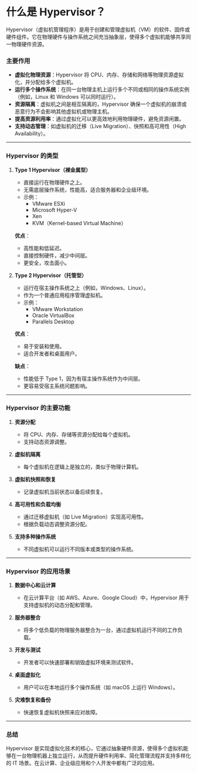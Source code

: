 # **什么是 Hypervisor？**

Hypervisor（虚拟机管理程序）是用于创建和管理虚拟机（VM）的软件、固件或硬件组件。它在物理硬件与操作系统之间充当抽象层，使得多个虚拟机能够共享同一物理硬件资源。

### **主要作用**
- **虚拟化物理资源**：Hypervisor 将 CPU、内存、存储和网络等物理资源虚拟化，并分配给多个虚拟机。
- **运行多个操作系统**：在同一台物理主机上运行多个不同或相同的操作系统实例（例如，Linux 和 Windows 可以同时运行）。
- **资源隔离**：虚拟机之间是相互隔离的，Hypervisor 确保一个虚拟机的崩溃或恶意行为不会影响其他虚拟机或物理主机。
- **提高资源利用率**：通过虚拟化可以更高效地利用物理硬件，避免资源闲置。
- **支持动态管理**：如虚拟机的迁移（Live Migration）、快照和高可用性（High Availability）。

---

### **Hypervisor 的类型**

1. **Type 1 Hypervisor（裸金属型）**
   - 直接运行在物理硬件之上。
   - 无需底层操作系统，性能高，适合服务器和企业级环境。
   - 示例：
     - VMware ESXi
     - Microsoft Hyper-V
     - Xen
     - KVM（Kernel-based Virtual Machine）

   **优点**：
   - 高性能和低延迟。
   - 直接控制硬件，减少中间层。
   - 更安全，攻击面小。

2. **Type 2 Hypervisor（托管型）**
   - 运行在宿主操作系统之上（例如，Windows、Linux）。
   - 作为一个普通应用程序管理虚拟机。
   - 示例：
     - VMware Workstation
     - Oracle VirtualBox
     - Parallels Desktop

   **优点**：
   - 易于安装和使用。
   - 适合开发者和桌面用户。

   **缺点**：
   - 性能低于 Type 1，因为有宿主操作系统作为中间层。
   - 更容易受宿主系统问题影响。

---

### **Hypervisor 的主要功能**

1. **资源分配**
   - 将 CPU、内存、存储等资源分配给每个虚拟机。
   - 支持动态资源调整。

2. **虚拟机隔离**
   - 每个虚拟机在逻辑上是独立的，类似于物理计算机。

3. **虚拟机快照和恢复**
   - 记录虚拟机当前状态以备后续恢复。

4. **高可用性和负载均衡**
   - 通过迁移虚拟机（如 Live Migration）实现高可用性。
   - 根据负载动态调整资源分配。

5. **支持多种操作系统**
   - 不同虚拟机可以运行不同版本或类型的操作系统。

---

### **Hypervisor 的应用场景**

1. **数据中心和云计算**
   - 在云计算平台（如 AWS、Azure、Google Cloud）中，Hypervisor 用于支持虚拟机的动态分配和管理。

2. **服务器整合**
   - 将多个低负载的物理服务器整合为一台，通过虚拟机运行不同的工作负载。

3. **开发与测试**
   - 开发者可以快速部署和销毁虚拟环境来测试软件。

4. **桌面虚拟化**
   - 用户可以在本地运行多个操作系统（如 macOS 上运行 Windows）。

5. **灾难恢复和备份**
   - 快速恢复虚拟机快照来应对故障。

---

### **总结**
Hypervisor 是实现虚拟化技术的核心，它通过抽象硬件资源，使得多个虚拟机能够在一台物理机器上独立运行，从而提升硬件利用率、简化管理流程并支持多样化的 IT 场景。在云计算、企业级应用和个人开发中都有广泛的应用。